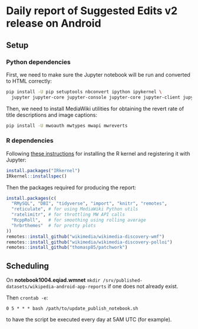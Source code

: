 # Daily report of Suggested Edits v2 release on Android

## Setup

### Python dependencies

First, we need to make sure the Jupyter notebook will be run and converted to HTML correctly:

```bash
pip install -U pip setuptools nbconvert ipython ipykernel \
  jupyter jupyter-core jupyter-console jupyter-core jupyter-client jupyterlab
```

Then, we need to install MediaWiki utilities for obtaining the revert rate of title descriptions and image captions:

```bash
pip install -U mwoauth mwtypes mwapi mwreverts
```

### R dependencies

Following [these instructions](https://irkernel.github.io/installation/) for installing the R kernel and registering it with Jupyter:

```R
install.packages("IRkernel")
IRkernel::installspec()
```

Then the packages required for producing the report:

```R
install.packages(c(
  "RMySQL", "DBI", "tidyverse", "import", "knitr", "remotes",
  "reticulate", # for using MediaWiki Python utils
  "ratelimitr", # for throttling MW API calls
  "RcppRoll",   # for smoothing using rolling average
  "hrbrthemes"  # for pretty plots
))
remotes::install_github("wikimedia/wikimedia-discovery-wmf")
remotes::install_github("wikimedia/wikimedia-discovery-polloi")
remotes::install_github("thomasp85/patchwork")
```

## Scheduling

On **notebook1004.eqiad.wmnet** `mkdir /srv/published-datasets/wikipedia-android-app-reports` if one does not already exist.

Then `crontab -e`:

```
0 5 * * * bash /path/to/update_publish_notebook.sh
```

to have the script be executed every day at 5AM UTC (for example).
